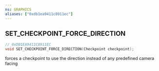 ```yaml
---
ns: GRAPHICS
aliases: ["0xdb1ea9411c8911ec"]
---
```

## SET_CHECKPOINT_FORCE_DIRECTION

```c
// 0xDB1EA9411C8911EC
void SET_CHECKPOINT_FORCE_DIRECTION(Checkpoint checkpoint);
```

forces a checkpoint to use the direction instead of any predefined camera facing

